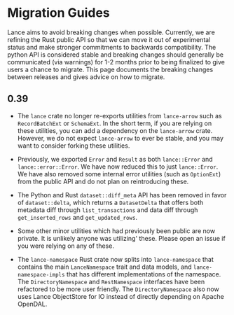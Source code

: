 # Migration Guides

Lance aims to avoid breaking changes when possible.  Currently, we are refining the Rust public API so that we can move
it out of experimental status and make stronger commitments to backwards compatibility.  The python API is considered
stable and breaking changes should generally be communicated (via warnings) for 1-2 months prior to being finalized to
give users a chance to migrate.  This page documents the breaking changes between releases and gives advice on how to
migrate.

## 0.39

* The `lance` crate no longer re-exports utilities from `lance-arrow` such as `RecordBatchExt` or `SchemaExt`.  In the
short term, if you are relying on these utilities,  you can add a dependency on the `lance-arrow` crate.  However, we
do not expect `lance-arrow` to ever be stable, and you may want to consider forking these utilities.

* Previously, we exported `Error` and `Result` as both `lance::Error` and `lance::error::Error`.  We have now reduced
this to just `lance::Error`.  We have also removed some internal error utilities (such as `OptionExt`) from the public
API and do not plan on reintroducing these.

* The Python and Rust `dataset::diff_meta` API has been removed in favor of `dataset::delta`, 
which returns a `DatasetDelta` that offers both metadata diff through `list_transactions` and data diff 
through `get_inserted_rows` and `get_updated_rows`.

* Some other minor utilities which had previously been public are now private.  It is unlikely anyone was utilizing'
these.  Please open an issue if you were relying on any of these.

* The `lance-namespace` Rust crate now splits into `lance-namespace` that contains the main `LanceNamespace` trait 
and data models, and `lance-namespace-impls` that has different implementations of the namespace. 
The `DirectoryNamespace` and `RestNamespace` interfaces have been refactored to be more user friendly.
The `DirectoryNamespace` also now uses Lance ObjectStore for IO instead of directly depending on Apache OpenDAL.